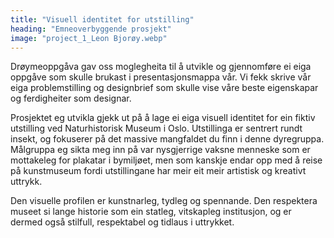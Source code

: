 ```yaml
---
title: "Visuell identitet for utstilling"
heading: "Emneoverbyggende prosjekt"
image: "project_1_Leon Bjorøy.webp"
---
```


Drøymeoppgåva gav oss moglegheita til å utvikle og gjennomføre ei eiga oppgåve som skulle brukast i presentasjonsmappa vår. Vi fekk skrive vår eiga problemstilling og designbrief som skulle vise våre beste eigenskapar og ferdigheiter som designar.

Prosjektet eg utvikla gjekk ut på å lage ei eiga visuell identitet for ein fiktiv utstilling ved Naturhistorisk Museum i Oslo. Utstillinga er sentrert rundt insekt, og fokuserer på det massive mangfaldet du finn i denne dyregruppa. Målgruppa eg sikta meg inn på var nysgjerrige vaksne menneske som er mottakeleg for plakatar i bymiljøet, men som kanskje endar opp med å reise på kunstmuseum fordi utstillingane har meir eit meir artistisk og kreativt uttrykk.

Den visuelle profilen er kunstnarleg, tydleg og spennande. Den respektera museet si lange historie som ein statleg, vitskapleg institusjon, og er dermed også stilfull, respektabel og tidlaus i uttrykket.
